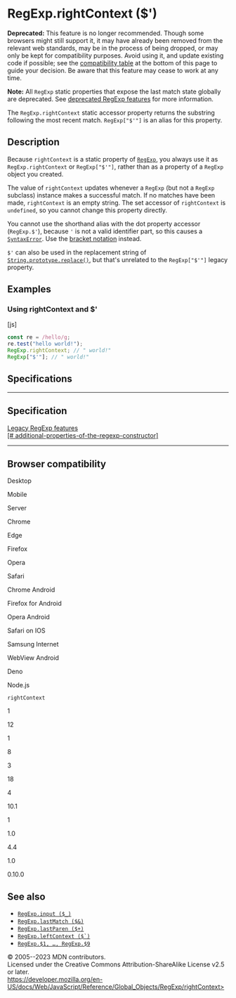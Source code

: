 RegExp.rightContext (\$\')
==========================

 
 
**Deprecated:** This feature is no longer recommended. Though some
browsers might still support it, it may have already been removed from
the relevant web standards, may be in the process of being dropped, or
may only be kept for compatibility purposes. Avoid using it, and update
existing code if possible; see the [compatibility
table](#browser_compatibility) at the bottom of this page to guide your
decision. Be aware that this feature may cease to work at any time.


 
**Note:** All `RegExp` static properties that expose the last match
state globally are deprecated. See [deprecated RegExp
features](https://developer.mozilla.org/en-US/docs/Web/JavaScript/Reference/Deprecated_and_obsolete_features#regexp)
for more information.


The `RegExp.rightContext` static accessor property returns the substring
following the most recent match. `RegExp["$'"]` is an alias for this
property.


 
Description
-----------

 
Because `rightContext` is a static property of [`RegExp`](../regexp),
you always use it as `RegExp.rightContext` or `RegExp["$'"]`, rather
than as a property of a `RegExp` object you created.

The value of `rightContext` updates whenever a `RegExp` (but not a
`RegExp` subclass) instance makes a successful match. If no matches have
been made, `rightContext` is an empty string. The set accessor of
`rightContext` is `undefined`, so you cannot change this property
directly.

You cannot use the shorthand alias with the dot property accessor
(`RegExp.$'`), because `'` is not a valid identifier part, so this
causes a [`SyntaxError`](../syntaxerror). Use the [bracket
notation](../../operators/property_accessors) instead.

`$'` can also be used in the replacement string of
[`String.prototype.replace()`](../string/replace), but that\'s unrelated
to the `RegExp["$'"]` legacy property.



 
Examples
--------


 
### Using rightContext and \$\' 

 
 
 
[js]


```js
const re = /hello/g;
re.test("hello world!");
RegExp.rightContext; // " world!"
RegExp["$'"]; // " world!"
```




Specifications
--------------

 
  ---------------------------------------------------------------------------------------------------------------------------------------------------------------------
  Specification
  ---------------------------------------------------------------------------------------------------------------------------------------------------------------------
  [Legacy RegExp features\
  [\#
  additional-properties-of-the-regexp-constructor]](https://github.com/tc39/proposal-regexp-legacy-features/#additional-properties-of-the-regexp-constructor)

  ---------------------------------------------------------------------------------------------------------------------------------------------------------------------


Browser compatibility 
---------------------

 


Desktop

Mobile

Server

Chrome

Edge

Firefox

Opera

Safari

Chrome Android

Firefox for Android

Opera Android

Safari on IOS

Samsung Internet

WebView Android

Deno

Node.js

`rightContext`

1

12

1

8

3

18

4

10.1

1

1.0

4.4

1.0

0.10.0

 
See also 
--------

 
-   [`RegExp.input ($_)`](input)
-   [`RegExp.lastMatch ($&)`](lastmatch)
-   [`RegExp.lastParen ($+)`](lastparen)
-   [`` RegExp.leftContext ($`) ``](leftcontext)
-   [`RegExp.$1, …, RegExp.$9`](n)



 
© 2005--2023 MDN contributors.\
Licensed under the Creative Commons Attribution-ShareAlike License v2.5
or later.\
https://developer.mozilla.org/en-US/docs/Web/JavaScript/Reference/Global_Objects/RegExp/rightContext>

